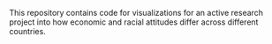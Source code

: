 This repository contains code for visualizations for an active research project into how economic and racial attitudes differ across different countries.
